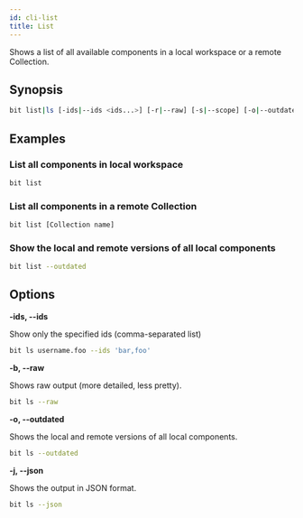 ```yaml
---
id: cli-list
title: List
---
```


Shows a list of all available components in a local workspace or a remote Collection.

## Synopsis

```bash
bit list|ls [-ids|--ids <ids...>] [-r|--raw] [-s|--scope] [-o|--outdated] [-j|--json] [Collection]
```

## Examples

### List all components in local workspace

```bash
bit list
```

### List all components in a remote Collection

```bash
bit list [Collection name]
```

### Show the local and remote versions of all local components

```bash
bit list --outdated
```

## Options

**-ids, --ids**

Show only the specified ids (comma-separated list)

```bash
bit ls username.foo --ids 'bar,foo'
```

**-b, --raw**

Shows raw output (more detailed, less pretty).

```bash
bit ls --raw
```

**-o, --outdated**

Shows the local and remote versions of all local components.

```bash
bit ls --outdated
```

**-j, --json**

Shows the output in JSON format.

```bash
bit ls --json
```